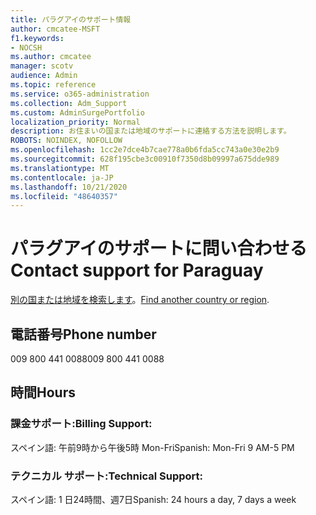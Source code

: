 ```yaml
---
title: パラグアイのサポート情報
author: cmcatee-MSFT
f1.keywords:
- NOCSH
ms.author: cmcatee
manager: scotv
audience: Admin
ms.topic: reference
ms.service: o365-administration
ms.collection: Adm_Support
ms.custom: AdminSurgePortfolio
localization_priority: Normal
description: お住まいの国または地域のサポートに連絡する方法を説明します。
ROBOTS: NOINDEX, NOFOLLOW
ms.openlocfilehash: 1cc2e7dce4b7cae778a0b6fda5cc743a0e30e2b9
ms.sourcegitcommit: 628f195cbe3c00910f7350d8b09997a675dde989
ms.translationtype: MT
ms.contentlocale: ja-JP
ms.lasthandoff: 10/21/2020
ms.locfileid: "48640357"
---
```

# <a name="contact-support-for-paraguay"></a><span data-ttu-id="53cc1-103">パラグアイのサポートに問い合わせる</span><span class="sxs-lookup"><span data-stu-id="53cc1-103">Contact support for Paraguay</span></span>

<span data-ttu-id="53cc1-104">[別の国または地域を検索します](../contact-support-for-business-products.md)。</span><span class="sxs-lookup"><span data-stu-id="53cc1-104">[Find another country or region](../contact-support-for-business-products.md).</span></span>

## <a name="phone-number"></a><span data-ttu-id="53cc1-105">電話番号</span><span class="sxs-lookup"><span data-stu-id="53cc1-105">Phone number</span></span>
<span data-ttu-id="53cc1-106">009 800 441 0088</span><span class="sxs-lookup"><span data-stu-id="53cc1-106">009 800 441 0088</span></span>

## <a name="hours"></a><span data-ttu-id="53cc1-107">時間</span><span class="sxs-lookup"><span data-stu-id="53cc1-107">Hours</span></span>
### <a name="billing-support"></a><span data-ttu-id="53cc1-108">課金サポート:</span><span class="sxs-lookup"><span data-stu-id="53cc1-108">Billing Support:</span></span>

<span data-ttu-id="53cc1-109">スペイン語: 午前9時から午後5時 Mon-Fri</span><span class="sxs-lookup"><span data-stu-id="53cc1-109">Spanish: Mon-Fri 9 AM-5 PM</span></span>

### <a name="technical-support"></a><span data-ttu-id="53cc1-110">テクニカル サポート:</span><span class="sxs-lookup"><span data-stu-id="53cc1-110">Technical Support:</span></span>

<span data-ttu-id="53cc1-111">スペイン語: 1 日24時間、週7日</span><span class="sxs-lookup"><span data-stu-id="53cc1-111">Spanish: 24 hours a day, 7 days a week</span></span>
